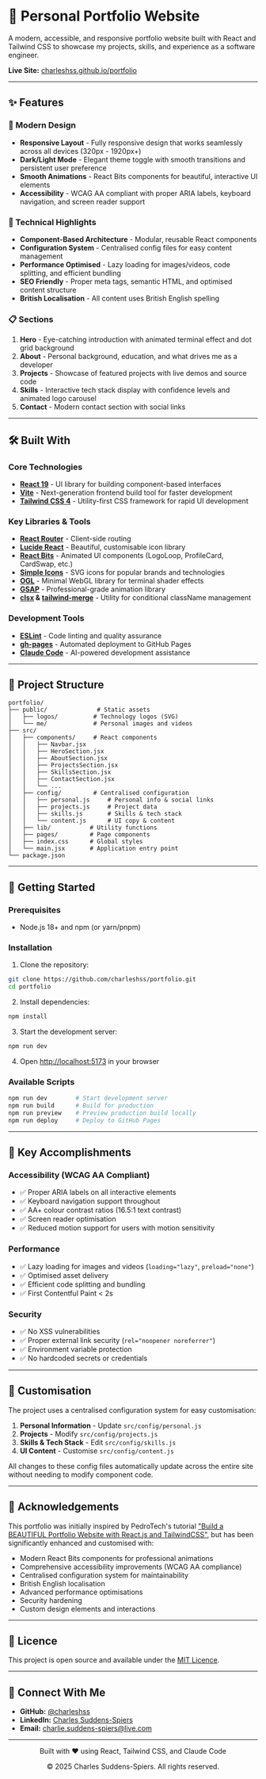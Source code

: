 # 🚀 Personal Portfolio Website

A modern, accessible, and responsive portfolio website built with React and Tailwind CSS to showcase my projects, skills, and experience as a software engineer.

**Live Site:** [charleshss.github.io/portfolio](https://charleshss.github.io/portfolio/)

---

## ✨ Features

### 🎨 Modern Design
- **Responsive Layout** - Fully responsive design that works seamlessly across all devices (320px - 1920px+)
- **Dark/Light Mode** - Elegant theme toggle with smooth transitions and persistent user preference
- **Smooth Animations** - React Bits components for beautiful, interactive UI elements
- **Accessibility** - WCAG AA compliant with proper ARIA labels, keyboard navigation, and screen reader support

### 🔧 Technical Highlights
- **Component-Based Architecture** - Modular, reusable React components
- **Configuration System** - Centralised config files for easy content management
- **Performance Optimised** - Lazy loading for images/videos, code splitting, and efficient bundling
- **SEO Friendly** - Proper meta tags, semantic HTML, and optimised content structure
- **British Localisation** - All content uses British English spelling

### 📋 Sections
1. **Hero** - Eye-catching introduction with animated terminal effect and dot grid background
2. **About** - Personal background, education, and what drives me as a developer
3. **Projects** - Showcase of featured projects with live demos and source code
4. **Skills** - Interactive tech stack display with confidence levels and animated logo carousel
5. **Contact** - Modern contact section with social links

---

## 🛠️ Built With

### Core Technologies
- **[React 19](https://react.dev/)** - UI library for building component-based interfaces
- **[Vite](https://vite.dev/)** - Next-generation frontend build tool for faster development
- **[Tailwind CSS 4](https://tailwindcss.com/)** - Utility-first CSS framework for rapid UI development

### Key Libraries & Tools
- **[React Router](https://reactrouter.com/)** - Client-side routing
- **[Lucide React](https://lucide.dev/)** - Beautiful, customisable icon library
- **[React Bits](https://reactbits.dev/)** - Animated UI components (LogoLoop, ProfileCard, CardSwap, etc.)
- **[Simple Icons](https://simpleicons.org/)** - SVG icons for popular brands and technologies
- **[OGL](https://oframe.github.io/ogl/)** - Minimal WebGL library for terminal shader effects
- **[GSAP](https://gsap.com/)** - Professional-grade animation library
- **[clsx](https://github.com/lukeed/clsx) & [tailwind-merge](https://github.com/dcastil/tailwind-merge)** - Utility for conditional className management

### Development Tools
- **[ESLint](https://eslint.org/)** - Code linting and quality assurance
- **[gh-pages](https://github.com/tschaub/gh-pages)** - Automated deployment to GitHub Pages
- **[Claude Code](https://claude.com/claude-code)** - AI-powered development assistance

---

## 📁 Project Structure

```
portfolio/
├── public/              # Static assets
│   ├── logos/          # Technology logos (SVG)
│   └── me/             # Personal images and videos
├── src/
│   ├── components/     # React components
│   │   ├── Navbar.jsx
│   │   ├── HeroSection.jsx
│   │   ├── AboutSection.jsx
│   │   ├── ProjectsSection.jsx
│   │   ├── SkillsSection.jsx
│   │   ├── ContactSection.jsx
│   │   └── ...
│   ├── config/         # Centralised configuration
│   │   ├── personal.js     # Personal info & social links
│   │   ├── projects.js     # Project data
│   │   ├── skills.js       # Skills & tech stack
│   │   └── content.js      # UI copy & content
│   ├── lib/           # Utility functions
│   ├── pages/         # Page components
│   ├── index.css      # Global styles
│   └── main.jsx       # Application entry point
└── package.json
```

---

## 🚦 Getting Started

### Prerequisites
- Node.js 18+ and npm (or yarn/pnpm)

### Installation

1. Clone the repository:
```bash
git clone https://github.com/charleshss/portfolio.git
cd portfolio
```

2. Install dependencies:
```bash
npm install
```

3. Start the development server:
```bash
npm run dev
```

4. Open [http://localhost:5173](http://localhost:5173) in your browser

### Available Scripts

```bash
npm run dev        # Start development server
npm run build      # Build for production
npm run preview    # Preview production build locally
npm run deploy     # Deploy to GitHub Pages
```

---

## 🎯 Key Accomplishments

### Accessibility (WCAG AA Compliant)
- ✅ Proper ARIA labels on all interactive elements
- ✅ Keyboard navigation support throughout
- ✅ AA+ colour contrast ratios (16.5:1 text contrast)
- ✅ Screen reader optimisation
- ✅ Reduced motion support for users with motion sensitivity

### Performance
- ✅ Lazy loading for images and videos (`loading="lazy"`, `preload="none"`)
- ✅ Optimised asset delivery
- ✅ Efficient code splitting and bundling
- ✅ First Contentful Paint < 2s

### Security
- ✅ No XSS vulnerabilities
- ✅ Proper external link security (`rel="noopener noreferrer"`)
- ✅ Environment variable protection
- ✅ No hardcoded secrets or credentials

---

## 🔄 Customisation

The project uses a centralised configuration system for easy customisation:

1. **Personal Information** - Update `src/config/personal.js`
2. **Projects** - Modify `src/config/projects.js`
3. **Skills & Tech Stack** - Edit `src/config/skills.js`
4. **UI Content** - Customise `src/config/content.js`

All changes to these config files automatically update across the entire site without needing to modify component code.

---

## 📝 Acknowledgements

This portfolio was initially inspired by PedroTech's tutorial ["Build a BEAUTIFUL Portfolio Website with React.js and TailwindCSS"](https://youtube.com/watch?v=ifOJ0R5UQOc), but has been significantly enhanced and customised with:

- Modern React Bits components for professional animations
- Comprehensive accessibility improvements (WCAG AA compliance)
- Centralised configuration system for maintainability
- British English localisation
- Advanced performance optimisations
- Security hardening
- Custom design elements and interactions

---

## 📄 Licence

This project is open source and available under the [MIT Licence](LICENSE).

---

## 🤝 Connect With Me

- **GitHub:** [@charleshss](https://github.com/charleshss)
- **LinkedIn:** [Charles Suddens-Spiers](https://www.linkedin.com/in/charles-suddens-spiers/)
- **Email:** charlie.suddens-spiers@live.com

---

<div align="center">
  <p>Built with ❤️ using React, Tailwind CSS, and Claude Code</p>
  <p>© 2025 Charles Suddens-Spiers. All rights reserved.</p>
</div>
